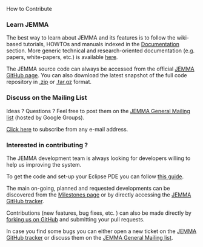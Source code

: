 How to Contribute
<!-- Remember: the first line always goes with the title-->
<!-- Please use h3 headers (###) inside these files -->

### Learn JEMMA

The best way to learn about JEMMA and its features is to follow the wiki-based tutorials, HOWTOs and manuals indexed in the [Documentation](howtos.html) section. More generic technical and research-oriented documentation (e.g. papers, white-papers, etc.) is available [here](resources.html).

The JEMMA source code can always be accessed from the official <a href="http://github.com/ismb/jemma" target="_parent">JEMMA GitHub page</a>[](). You can also download the latest snapshot of the full code repository in <a href="http://github.com/ismb/jemma/zipball/master" target="_parent">.zip</a> or <a href="http://github.com/ismb/jemma/tarball/master" target="_parent">.tar.gz</a> format.

### Discuss on the Mailing List

Ideas ? Questions ? Feel free to post them on the <a href="http://groups.google.com/forum/#!forum/jemma-general" target="_parent">JEMMA General Mailing list</a> (hosted by Google Groups).

<a href="http://groups.google.com/forum/#!forum/jemma-general/join" target="_parent">Click here</a> to subscribe from any e-mail address. 

### Interested in contributing ?

The JEMMA development team is always looking for developers willing to help us improving the system. 

To get the code and set-up your Eclipse PDE you can follow <a href="https://github.com/ismb/jemma/wiki/Contribute">this guide</a>.

The main on-going, planned and requested developments can be discovered from the <a href="http://github.com/ismb/jemma/wiki/milestones" target="_parent">Milestones page</a> or by directly accessing the <a href="http://github.com/ismb/jemma/issues" target="_parent">JEMMA GitHub tracker</a>.

Contributions (new features, bug fixes, etc. ) can also be made directly by <a href="http://github.com/ismb/jemma/fork" target="_parent">forking us on GitHub</a> and submitting your pull requests.

In case you find some bugs you can either open a new ticket on the <a href="http://github.com/ismb/jemma/issues" target="_parent">JEMMA GitHub tracker</a> or discuss them on the <a href="http://groups.google.com/forum/#!forum/jemma-general" target="_parent">JEMMA General Mailing list</a>.
 


